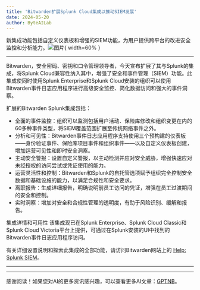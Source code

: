 ```yaml
---
title: 'Bitwarden扩展Splunk Cloud集成以推动SIEM发展'
date: 2024-05-20
author: ByteAILab
---
```


新集成功能包括自定义仪表板和增强的SIEM功能，为用户提供跨平台的改进安全监控和分析能力。![图片](https://ai-techpark.com/wp-content/uploads/2024/05/Bitwarden-1-960x540.jpg){ width=60% }

---


Bitwarden，安全密码、密钥和口令管理领导者，今天宣布扩展了其与Splunk的集成，将Splunk Cloud兼容性纳入其中，增强了安全和事件管理（SIEM）功能。此集成使同时使用Splunk Enterprise和Splunk Cloud安装的组织可以使用Bitwarden事件日志应用程序进行高级安全监控、简化数据访问和强大的事件洞察。

扩展的Bitwarden Splunk集成包括：
- 全面的事件监控：组织可以监测包括用户活动、保险库修改和组织变更在内的60多种事件类型，将SIEM覆盖范围扩展至传统网络事件之外。
- 分析和可见性：Bitwarden事件日志应用程序支持使用三个预构建的仪表板——身份验证事件、保险库项目事件和组织事件——以及自定义仪表板创建，增加运营可见性和即时安全洞察。
- 主动安全警报：设置自定义警报，以主动检测并应对安全威胁，增强快速应对未经授权的访问尝试或凭证使用的能力。
- 运营灵活性和控制：Bitwarden和Splunk的自托管选项赋予组织完全控制安全数据和基础设施的能力，以满足合规性和安全要求。
- 离职报告：生成详细报告，明确说明前员工访问的凭证，增强在员工过渡期间的安全和控制。
- 实时洞察：增加对安全和合规性管理的透明度，有助于风险识别、缓解和报告。

集成详情和可用性
该集成现已在Splunk Enterprise、Splunk Cloud Classic和Splunk Cloud Victoria平台上提供，可通过在Splunk安装的UI中找到的Bitwarden事件日志应用程序访问。

有关详细设置说明和探索此集成的全部功能，请访问Bitwarden网站上的 [Help: Splunk SIEM](link)。

---
---
感谢阅读！如果您对AI的更多资讯感兴趣，可以查看更多AI文章：[GPTNB](https://gptnb.com)。